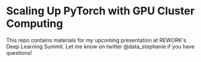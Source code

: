 # Scaling Up PyTorch with GPU Cluster Computing

This repo contains materials for my upcoming presentation at REWORK's Deep Learning Summit. Let me know on twitter @data_stephanie if you have questions!

